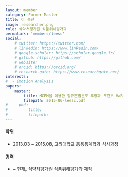 ```yaml
---
layout: member
category: Former-Master
title: 이 승찬
image: researcher.png
role: 식약처평가원 식품위해평가과
permalink: 'members/leesc'
social:
    # twitter: https://twitter.com/
    # linkedin: https://www.linkedin.com/
    # google-scholar: https://scholar.google.fr/
    # github: https://github.com/
    # website:
    # orcid: https://orcid.org/
    # research-gate: https://www.researchgate.net/
interests:
#  - Emotion Analysis
papers:
    master:
        title: MCEM을 이용한 정규혼합분포 추정과 조건부 VaR
        filepath: 2015-06-leesc.pdf
#     phd:
#         title:
#         filepath:
---
```


#### 학위
* 2013.03 ~ 2015.08, 고려대학교 응용통계학과 석사과정

#### 경력
* ~ 현재, 식약처평가원 식품위해평가과 재직

